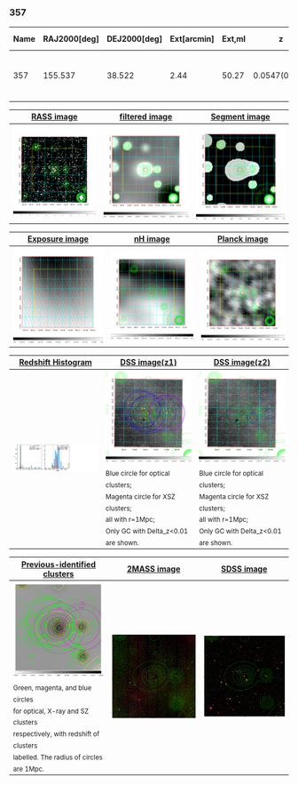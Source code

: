 <div STYLE="page-break-after: always;"></div>

### 357

|Name|RAJ2000[deg]|DEJ2000[deg] |Ext[arcmin]| Ext,ml | z | z_src| C|GC(XSZ,Delta_z<0.01)| GC(OPT,Delta_z<0.01)|GC| R_sig[arcmin] | R500[arcmin] | R500[Mpc]| CRsig[c/s] | CR500[c/s] |L500[1E44 erg/s]|F500[1E-12 erg/s/cm^2]| M500[1E14 Msun]|Tx[keV]|Cnt_sig|Beta|Rc[arcmin]|Comment|Alias|
|---|---|---|---|---|---|------|---|--------|---------|----------|---|---|---|---|---|---|---|---|---|---|---|---|---|---|
|357| 155.537| 38.522| 2.44| 50.27| 0.0547(0.005)| z1, z_xsz| B| MCXC| N, W| C, F20, MCXC, N, SPI, W| 26.675| 11.404| 0.728| 0.264(0.061)| 0.241(0.056)| 0.326(0.060)| 4.570(0.844)| 1.15(0.11)| 2.38(0.14)| 112.9| 0.564(-0.035+0.048)| 2.870(-0.523+0.678)| -| k291|

|[RASS image](../image/357/357_img.pdf)|[filtered image](../image/357/357_fil.pdf)|[Segment image](../image/357/357_seg.pdf)|
|-------------------|--------------------|-------------------|
| <img src="../image/357/357_img.png" width="300">  | <img src="../image/357/357_fil.png" width="300">   | <img src="../image/357/357_seg.png" width="300">  |

|[Exposure image](../image/357/357_mex.pdf)| [nH image](../image/357/357_nh.pdf)| [Planck image](../image/357/357_p.pdf)|
|-------------------|--------------------|-------------------|
|<img src="../image/357/357_mex.png" width="300">   | <img src="../image/357/357_nh.png" width="300">    | <img src="../image/357/357_p.png" width="300"> |

|[Redshift Histogram](../image/357/357_zg.pdf) | [DSS image(z1)](../image/357/357_dss_z1.pdf)      |  [DSS image(z2)](../image/357/357_dss_z2.pdf)    |
|-------------------|--------------------|-------------------|
|<img src="../image/357/357_zg.png" width="300"> |<img src="../image/357/357_dss_z1.png" width="300"> <sub><br>Blue circle for optical clusters; <br>Magenta circle for XSZ clusters; <br>all with r=1Mpc; <br>Only GC with Delta_z<0.01 are shown. </sub>| <img src="../image/357/357_dss_z2.png" width="300"><sub><br>Blue circle for optical clusters; <br>Magenta circle for XSZ clusters; <br>all with r=1Mpc; <br>Only GC with Delta_z<0.01 are shown. </sub> |

|[Previous-identified clusters](../image/357/357_gc.pdf) | [2MASS image](../image/357/357_2mass.pdf)      |[SDSS image](../image/357/357_sdss.pdf)   |
|-------------------|-------------------|-------------------|
|<img src=../image/357/357_gc.png width="300"> <br><sub>Green, magenta, and blue circles <br>for optical, X-ray and SZ clusters <br>respectively, with redshift of clusters <br>labelled. The radius of circles <br>are 1Mpc.</sub>|<img src="../image/357/357_2mass.png" width="300">  | <img src="../image/357/357_sdss.png" width="300">  |





